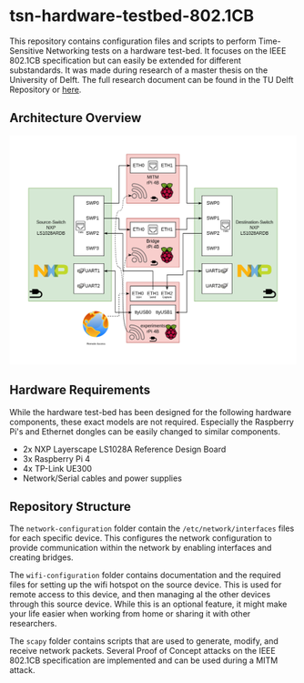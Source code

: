 # tsn-hardware-testbed-802.1CB
This repository contains configuration files and scripts to perform Time-Sensitive Networking tests on a hardware test-bed.
It focuses on the IEEE 802.1CB specification but can easily be extended for different substandards.
It was made during research of a master thesis on the University of Delft. The full research document can be found in the TU Delft Repository or [here](thesis.pdf).

## Architecture Overview
![Architecture Overview](images/thesis-schematic-full.png)

## Hardware Requirements
While the hardware test-bed has been designed for the following hardware components, these exact models are not required. Especially the Raspberry Pi's and Ethernet dongles can be easily changed to similar components.  
- 2x NXP Layerscape LS1028A Reference Design Board  
- 3x Raspberry Pi 4  
- 4x TP-Link UE300  
- Network/Serial cables and power supplies

## Repository Structure
The `network-configuration` folder contain the `/etc/network/interfaces` files for each specific device.
This configures the network configuration to provide communication within the network by enabling interfaces and creating bridges.  

The `wifi-configuration` folder contains documentation and the required files for setting up the wifi hotspot on the source device.
This is used for remote access to this device, and then managing al the other devices through this source device.
While this is an optional feature, it might make your life easier when working from home or sharing it with other researchers.  

The `scapy` folder contains scripts that are used to generate, modify, and receive network packets. Several Proof of Concept attacks on the IEEE 802.1CB specification are implemented and can be used during a MITM attack.
